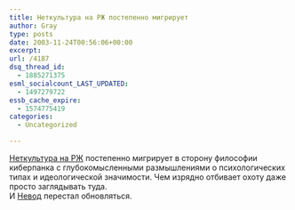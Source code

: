 ```yaml
---
title: Неткультура на РЖ постепенно мигрирует
author: Gray
type: posts
date: 2003-11-24T00:56:06+00:00
excerpt:
url: /4187
dsq_thread_id:
  - 1885271375
esml_socialcount_LAST_UPDATED:
  - 1497279722
essb_cache_expire:
  - 1574775419
categories:
  - Uncategorized

---
```








<a href="http://www.russ.ru/netcult/" target="_blank">Неткультура на РЖ</a> постепенно мигрирует в сторону философии киберпанка с глубокомысленными размышлениями о психологических типах и идеологической значимости. Чем изрядно отбивает охоту даже просто заглядывать туда.  
И <a href="http://www.russ.ru/netcult/nevod/" target="_blank">Невод</a> перестал обновляться.